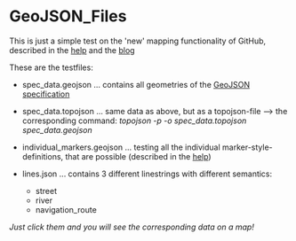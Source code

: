 GeoJSON_Files
=============

This is just a simple test on the 'new' mapping functionality of GitHub, described in the [help](https://help.github.com/articles/mapping-geojson-files-on-github) and the [blog](https://github.com/blog/1541-geojson-rendering-improvements)

These are the testfiles:

* spec_data.geojson ... contains all geometries of the [GeoJSON specification](http://www.geojson.org/geojson-spec.html)

* spec_data.topojson ... same data as above, but as a topojson-file
--> the corresponding command: *topojson -p -o spec_data.topojson spec_data.geojson*

* individual_markers.geojson ... testing all the individual marker-style-definitions, that are possible (described in the [help](https://help.github.com/articles/mapping-geojson-files-on-github))

* lines.json ... contains 3 different linestrings with different semantics:
	- street
	- river
	- navigation_route

*Just click them and you will see the corresponding data on a map!*
